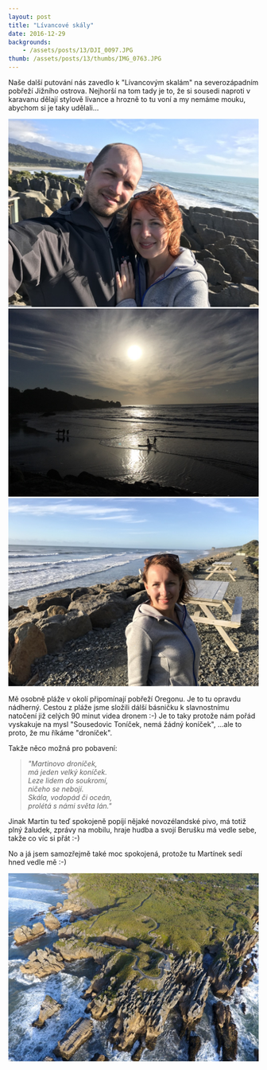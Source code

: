 ```yaml
---
layout: post
title: "Lívancové skály"
date: 2016-12-29
backgrounds:
    - /assets/posts/13/DJI_0097.JPG
thumb: /assets/posts/13/thumbs/IMG_0763.JPG
---
```


Naše další putování nás zavedlo k "Lívancovým skalám" na severozápadním pobřeží Jižního ostrova. Nejhorší na tom tady je to, že si sousedi naproti v karavanu dělají stylově lívance a hrozně to tu voní a my nemáme mouku, abychom si je taky udělali...

<a href="/assets/posts/13/IMG_0758.JPG" title="Selfie na Pancake rocks">
	<img src="/assets/posts/13/thumbs/IMG_0758.JPG">
</a>

<a href="/assets/posts/13/IMG_2146.JPG" title="Blíží se západ slunce">
	<img src="/assets/posts/13/thumbs/IMG_2146.JPG">
</a>

<a href="/assets/posts/13/IMG_0778.JPG" title="Erika u pláže">
	<img src="/assets/posts/13/thumbs/IMG_0778.JPG">
</a>

Mě osobně pláže v okolí připomínají pobřeží Oregonu. Je to tu opravdu nádherný. Cestou z pláže jsme složili dálší básničku k slavnostnímu natočení již celých 90 minut videa dronem :-) Je to taky protože nám pořád vyskakuje na mysl "Sousedovic Toníček, nemá žádný koníček", ...ale to proto, že mu říkáme "droníček".

Takže něco možná pro pobavení:

> *"Martinovo droníček,<br>
> má jeden velký koníček.<br>
> Leze lidem do soukromí,<br>
> ničeho se nebojí.<br>
> Skála, vodopád či oceán,<br>
> prolétá s námi světa lán."*<br>

Jinak Martin tu teď spokojeně popíjí nějaké novozélandské pivo, má totiž plný žaludek, zprávy na mobilu, hraje hudba a svojí Berušku má vedle sebe, takže co víc si přát :-)

No a já jsem samozřejmě také moc spokojená, protože tu Martínek sedí hned vedle mě :-)

<a href="/assets/posts/13/DJI_0097.JPG" title="Pancake rocks">
	<img src="/assets/posts/13/thumbs/DJI_0097.JPG">
</a>
